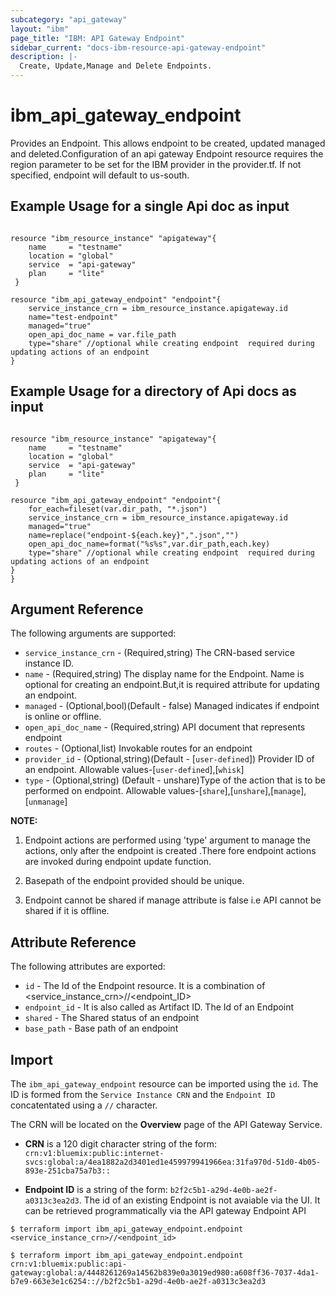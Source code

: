 ```yaml
---
subcategory: "api_gateway"
layout: "ibm"
page_title: "IBM: API Gateway Endpoint"
sidebar_current: "docs-ibm-resource-api-gateway-endpoint"
description: |-
  Create, Update,Manage and Delete Endpoints.
---
```


# ibm\_api_gateway_endpoint

Provides an Endpoint. This allows endpoint to be created, updated managed and deleted.Configuration of an api gateway Endpoint resource requires the region parameter to be set for the IBM provider in the provider.tf.  If not specified, endpoint will default to us-south.

## Example Usage for a single Api doc as input

```hcl

resource "ibm_resource_instance" "apigateway"{
    name     = "testname"
    location = "global"
    service  = "api-gateway"
    plan     = "lite"
 }

resource "ibm_api_gateway_endpoint" "endpoint"{
    service_instance_crn = ibm_resource_instance.apigateway.id
    name="test-endpoint"
    managed="true"
    open_api_doc_name = var.file_path
    type="share" //optional while creating endpoint  required during updating actions of an endpoint
}
```
## Example Usage for a directory of Api docs as input

```hcl

resource "ibm_resource_instance" "apigateway"{
    name     = "testname"
    location = "global"
    service  = "api-gateway"
    plan     = "lite"
 }

resource "ibm_api_gateway_endpoint" "endpoint"{
    for_each=fileset(var.dir_path, "*.json")
    service_instance_crn = ibm_resource_instance.apigateway.id
    managed="true"
    name=replace("endpoint-${each.key}",".json","")
    open_api_doc_name=format("%s%s",var.dir_path,each.key)
    type="share" //optional while creating endpoint  required during updating actions of an endpoint
}
}
```

## Argument Reference

The following arguments are supported:

* `service_instance_crn` - (Required,string) The CRN-based service instance ID.
* `name` - (Required,string) The display name for the Endpoint. Name is optional for creating an endpoint.But,it is required attribute for updating an endpoint.
* `managed` - (Optional,bool)(Default - false) Managed indicates if endpoint is online or offline.
* `open_api_doc_name` - (Required,string) API document that represents endpoint
* `routes` - (Optional,list) Invokable routes for an endpoint
* `provider_id` - (Optional,string)(Default - [`user-defined`]) Provider ID of an endpoint. Allowable values-[`user-defined`],[`whisk`]
* `type` - (Optional,string) (Default - unshare)Type of the action that is to be performed on endpoint. Allowable values-[`share`],[`unshare`],[`manage`],[`unmanage`]

**NOTE:** 
1. Endpoint actions are performed using 'type' argument to manage the actions, only after the endpoint is created .There fore endpoint actions are invoked during endpoint update function.

2. Basepath of the endpoint provided should be unique.

3. Endpoint cannot be shared if manage attribute is false i.e API cannot be shared if it is offline.

## Attribute Reference

The following attributes are exported:

* `id` - The Id of the Endpoint resource. It is a combination of <service_instance_crn>//<endpoint_ID>
* `endpoint_id` - It is also called as Artifact ID. The Id of an Endpoint
* `shared` - The Shared status of an endpoint
* `base_path` - Base path of an endpoint

## Import

The `ibm_api_gateway_endpoint` resource can be imported using the `id`. The ID is formed from the `Service Instance CRN` and the `Endpoint ID` concatentated using a `//` character.  

The CRN will be located on the **Overview** page of the API Gateway Service. 

* **CRN** is a 120 digit character string of the form: `crn:v1:bluemix:public:internet-svcs:global:a/4ea1882a2d3401ed1e459979941966ea:31fa970d-51d0-4b05-893e-251cba75a7b3::`

* **Endpoint ID** is a string of the form: `b2f2c5b1-a29d-4e0b-ae2f-a0313c3ea2d3`. The id of an existing Endpoint is not avaiable via the UI. It can be retrieved programmatically via the API gateway Endpoint API 


```
$ terraform import ibm_api_gateway_endpoint.endpoint <service_instance_crn>//<endpoint_id>

$ terraform import ibm_api_gateway_endpoint.endpoint crn:v1:bluemix:public:api-gateway:global:a/4448261269a14562b839e0a3019ed980:a608ff36-7037-4da1-b7e9-663e3e1c6254:://b2f2c5b1-a29d-4e0b-ae2f-a0313c3ea2d3
